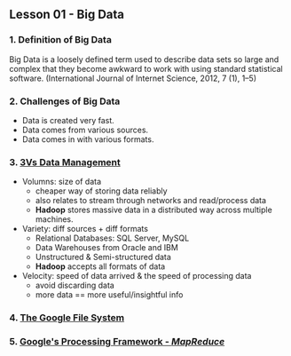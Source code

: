 ## Lesson 01 - Big Data 

### 1. Definition of Big Data 

Big Data is a loosely defined term used to describe data sets so large and complex that they become awkward to work with using standard statistical software. (International Journal of Internet Science, 2012, 7 (1), 1–5)

### 2. Challenges of Big Data 

* Data is created very fast.
* Data comes from various sources. 
* Data comes in with various formats. 

### 3. [3Vs Data Management](https://blogs.gartner.com/doug-laney/files/2012/01/ad949-3D-Data-Management-Controlling-Data-Volume-Velocity-and-Variety.pdf)

* Volumns: size of data
  * cheaper way of storing data reliably
  * also relates to stream through networks and read/process data
  * __Hadoop__ stores massive data in a distributed way across multiple machines. 
* Variety: diff sources + diff formats
  * Relational Databases: SQL Server, MySQL
  * Data Warehouses from Oracle and IBM
  * Unstructured & Semi-structured data 
  * __Hadoop__ accepts all formats of data 
* Velocity: speed of data arrived & the speed of processing data
  * avoid discarding data 
  * more data == more useful/insightful info 

### 4. [The Google File System](http://static.googleusercontent.com/media/research.google.com/en/us/archive/gfs-sosp2003.pdf)  

### 5. [Google's Processing Framework - _MapReduce_](http://static.googleusercontent.com/media/research.google.com/en/us/archive/mapreduce-osdi04.pdf)  
